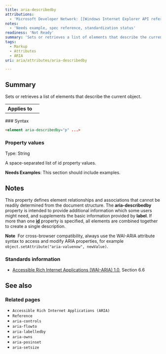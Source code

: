 ```yaml
---
title: aria-describedby
attributions:
  - 'Microsoft Developer Network: [[Windows Internet Explorer API reference](http://msdn.microsoft.com/en-us/library/ie/hh828809%28v=vs.85%29.aspx) Article]'
notes:
  - 'Needs example, spec reference, standardization status'
readiness: 'Not Ready'
summary: 'Sets or retrieves a list of elements that describe the current object.'
tags:
  - Markup
  - Attributes
  - ARIA
uri: aria/attributes/aria-describedby

---
```

## Summary

Sets or retrieves a list of elements that describe the current object.

<table class="wikitable">
<tr>
<th>
Applies to

</th>
<td>
</td>
</tr>
</table>
### Syntax

``` html
<element aria-describedby="p" ...>
```

### Property values

Type: String

A space-separated list of id property values.

**Needs Examples**: This section should include examples.

## Notes

This property defines element relationships and associations that cannot be readily determined from the document structure. The **aria-describedby** property is intended to provide additional information which some users might need, and supplements the basic information provided by **label**. If more than one [**id**](/html/attributes/id) property is specified, all elements are combined together to create a single description.

**Note**  For cross-browser compatibility, always use the WAI-ARIA attribute syntax to access and modify ARIA properties, for example `object.setAttribute("aria-valuenow", newValue)`.

### Standards information

-   [Accessible Rich Internet Applications (WAI-ARIA) 1.0](http://go.microsoft.com/fwlink/p/?linkid=203793), Section 6.6

## See also

### Related pages

-   `Accessible Rich Internet Applications (ARIA)`
-   `Reference`
-   `aria-controls`
-   `aria-flowto`
-   `aria-labelledby`
-   `aria-owns`
-   `aria-posinset`
-   `aria-setsize`
